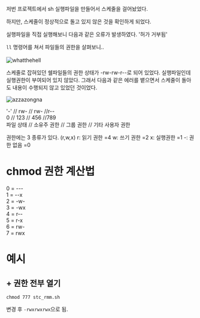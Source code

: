 저번 프로젝트에서 sh 실행파일을 만들어서 스케줄을 걸어놨었다. 

하지만, 스케줄이 정상적으로 돌고 있지 않은 것을 확인하게 되었다.


실행파일을 직접 실행해보니 다음과 같은 오류가 발생하였다.
'허가 거부됨'



``` ll ``` 명령어를 쳐서 파일들의 권한을 살펴보니.. </br>
</br>
![whatthehell](https://img1.daumcdn.net/thumb/R1280x0/?scode=mtistory2&fname=https%3A%2F%2Fk.kakaocdn.net%2Fdn%2FdgO1ce%2Fbtqx6Ahe47X%2FbbJnOsTKB7jhqKBfT0rkz0%2Fimg.png)

스케줄로 잡혀있던 쉘파일들의 권한 상태가 -rw-rw-r--로 되어 있었다. 실행파일인데 실행권한이 부여되어 있지 않았다. 그래서 
다음과 같은 에러를 뱉으면서 스케줄이 돌아도 내용이 수행되지 않고 있었던 것이었다.

![azzazongna](https://img1.daumcdn.net/thumb/R1280x0/?scode=mtistory2&fname=https%3A%2F%2Fk.kakaocdn.net%2Fdn%2FGt3ty%2Fbtqx7JLj1Yi%2FkkLVZm4FdLvA0HaLGnpNkK%2Fimg.png)


'-' // rw- // rw- //r--  </br>
0 // 123 // 456 //789   </br>
파일 상태 // 소유주 권한 // 그룹 권한 // 기타 사용자 권한 </br>

권한에는 3 종류가 있다. (r,w,x)
r: 읽기 권한 =4
w: 쓰기 권한 =2
x: 실행권한 =1
-: 권한 없음 =0


# chmod 권한 계산법

0 = ---     </br>
1 = --x   </br>
2 = -w-   </br>
3 = -wx   </br>
4 = r--   </br>
5 = r-x   </br>
6 = rw-   </br>
7 = rwx   </br>

# 예시

## + 권한 전부 열기
``` 
chmod 777 stc_rmm.sh
```

변경 후 ``` -rwxrwxrwx ```으로 됨.

